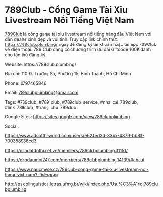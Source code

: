 <h1><strong>789Club - Cổng Game Tài Xỉu Livestream Nổi Tiếng Việt Nam </strong></h1>

<p><a href="https://789club.plumbing/">789Club</a> là cổng game tài xỉu livestream nổi tiếng hàng đầu Việt Nam với dàn dealer xinh đẹp và vui tính. Truy cập link chính thức <a href="https://789club.plumbing/">https://789club.plumbing/</a> ngay để đăng ký tài khoản hoặc tài app 789Club về điện thoại. 789 Club đang có chương trình ưu đãi Giftcode 100K dành cho tân thủ đăng ký.</p>

<p>Website: <a href="https://789club.plumbing/">https://789club.plumbing/</a></p>

<p>Địa chỉ: 110 Đ. Trường Sa, Phường 15, Bình Thạnh, Hồ Chí Minh</p>

<p>Phone: 0797465846</p>

<p>Email: <a href="mailto:789clubplumbing@gmail.com">789clubplumbing@gmail.com</a></p>

<p>Tags: #789club, #789_club, #789club_service, #nhà_cái_789club, #link_789club, #trang_chủ_789club</p>

<p>Google Sites: <a href="https://sites.google.com/view/789clubplumbing">https://sites.google.com/view/789clubplumbing</a></p>

<p>Social:</p>

<p><a href="https://www.adsoftheworld.com/users/e624ed3d-33b5-4379-bb83-700358936cd3">https://www.adsoftheworld.com/users/e624ed3d-33b5-4379-bb83-700358936cd3</a></p>

<p><a href="https://nhadatdothi.net.vn/members/789clubplumbing.31151/">https://nhadatdothi.net.vn/members/789clubplumbing.31151/</a></p>

<p><a href="https://chodaumoi247.com/members/789clubplumbing.14139/#about">https://chodaumoi247.com/members/789clubplumbing.14139/#about</a></p>

<p><a href="https://www.naucmese.cz/789club-cong-game-tai-xiu-livestream-noi-tieng-viet-nam?_fid=pguq">https://www.naucmese.cz/789club-cong-game-tai-xiu-livestream-noi-tieng-viet-nam?_fid=pguq</a></p>

<p><a href="http://psicolinguistica.letras.ufmg.br/wiki/index.php/Usu%C3%A1rio:789clubplumbing">http://psicolinguistica.letras.ufmg.br/wiki/index.php/Usu%C3%A1rio:789clubplumbing</a></p>
